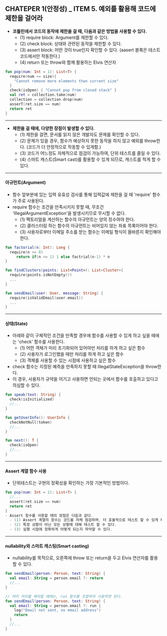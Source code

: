 ## CHATEPER 1(안정성) _ ITEM 5. 예외를 활용해 코드에 제한을 걸어라

- **코틀린에서 코드의 동작에 제한을 걸 때, 다음과 같은 방법을 사용할 수 있다.**
  - (1) require block: Argument를 제한할 수 있다.
  - (2) check block: 상태와 관련된 동작을 제한할 수 있다.
  - (3) assert block: 어떤 것이 true인지 확인할 수 있다. (aasert 블록은 테스트 코드에서만 작동한다.)
  - (4) return 또는 throw와 함께 활용하는 Elvis 연산자 

```kotlin
fun pop(num: Int = 1): List<T> {
  require(num <= size){
    "Cannot remove more elements than current size"
  }
  check(isOpen) { "Cannot pop from closed stack" }
  val ret = collection.take(num)
  collection = collection.drop(num)
  asserT(ret.size == num)
  return ret
}
```

-------------------------------------------
- **제한을 걸 때에, 다양한 장점이 발생할 수 있다.**
  - (1) 제한을 걸면, 문서를 읽지 않은 개발자도 문제를 확인할 수 있다.
  - (2) 문제가 있을 경우, 함수가 예상하지 못한 동작을 하지 않고 예외를 throw한다. (코드가 더 안정적으로 작동할 수 있게함.)
  - (3) 코드가 어느정도 자체적으로 점검이 가능하여, 단위 테스트를 줄일 수 있다.
  - (4) 스마트 캐스트(Smart cast)를 활용할 수 있게 되므로, 캐스트를 적게 할 수 있다.

-------------------------------------------
#### **아규먼트(Argument)**
- 함수 앞부분에 있는 입력 유효성 검사를 통해 입력값에 제한을 걸 때 'require' 함수가 주로 사용된다.
- require 함수는 조건을 만족시키지 못할 때, 무조건 'IllegalArgumentException'을 발생시키므로 무시할 수 없다.
  - (1) 팩토리얼을 계산하는 함수의 아규먼트는 양의 정수여야 한다.
  - (2) 클러스터링 하는 함수의 아규먼트는 비어있지 않는 좌표 목록이어야 한다. 
  - (3) 사용자로부터 이메일 주소를 받는 함수는 이메일 형식이 올바른지 확인해야 한다.
```kotlin
fun factorial(n: Int): Long {
  require(n >= 0)
     return if(n <= 1) 1 else factrial(n-1) * n
}

fun findClusters(points: List<Point>): List<Cluster>{
  require(points.isNotEmpty())
  ...
}

fun sendEmail(user: User, message: String) {
  require(isValidEmail(user.email))
  ...
}
```
-------------------------------------------
#### **상태(State)**
- 아래와 같이 구체적인 조건을 만족할 경우에 함수를 사용할 수 있게 하고 싶을 때에는 'check' 함수를 사용한다.
  - (1) 어떤 객체가 미리 초기화되어 있어야만 처리를 하게 하고 싶은 함수
  - (2) 사용자가 로그인했을 때만 처리를 하게 하고 싶은 함수
  - (3) 객체를 사용할 수 있는 시점에 사용하고 싶은 함수 
- check 함수는 지정된 예측을 만족하지 못할 때 IllegalStateException을 throw한다.
- 이 경우, 사용자가 규약을 어기고 사용하면 안되는 곳에서 함수를 호출하고 있다고 의심할 수 있다.
```kotlin
fun speak(text: String) {
  check(isInitialized)
  //...
}

fun getUserInfo(): UserInfo {
  checkNotNull(token)
  //...
}

fun next(): T {
  check(isOpen)
  //...
}
```
-------------------------------------------
#### **Assert 계열 함수 사용**
- 단위테스트는 구현의 정확성을 확인하는 가장 기본적인 방법이다.
```kotlin
fun pop(num: Int = 1): List<T> {
  //...
  assert(ret.size == num)
  return ret
}
- Assert 함수를 사용할 때의 장점은 다음과 같다.
  - (1) Assert 계열의 함수는 코드를 자체 점검하며, 더 효율적으로 테스트 할 수 있게 해준다.
  - (2) 특정 상황이 아닌 모든 상황에 대해 테스트 할 수 있다.
  - (3) 실행 시점에 정확하게 어떻게 되는지 파악할 수 있다.
```
-------------------------------------------
#### **nullability와 스마트 캐스팅(Smart casting)**
- nullability를 목적으로, 오른쪽에 throw 또는 return을 두고 Elvis 연산자를 활용할 수 있다.
```kotlin
fun sendEmail(person: Person, text: String) {
  val email: String = person.email ?: return
  //...
}

// 여러 처리를 해야할 때에는, run 함수를 조합하여 사용하면 된다.
fun sendEmail(person: Person, text: String) {
  val email: String = person.email ?: run {
    log("Email not sent, no email address")
    return
  }
  //...
}
```
